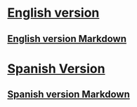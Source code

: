 # [English version](/english) 
## [English version Markdown](/english.md)

# [Spanish Version](/spanish) 
## [Spanish version Markdown](/spanish.md)
